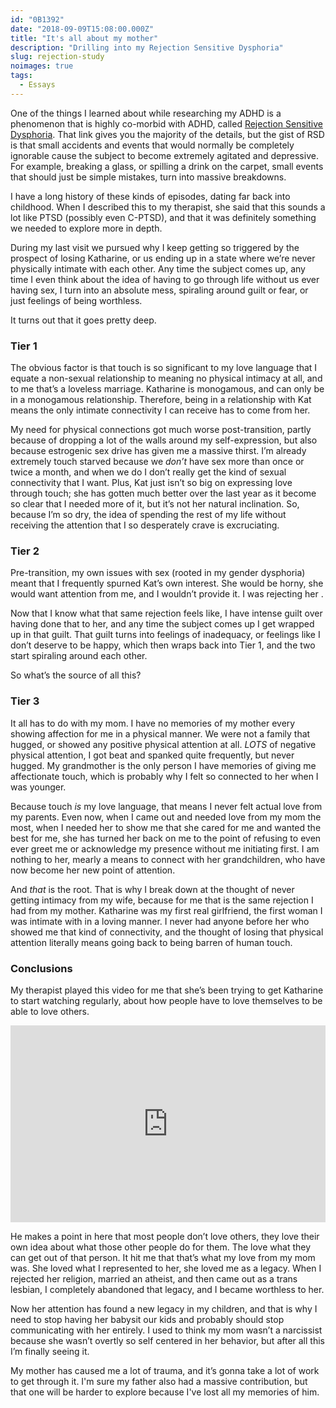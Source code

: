 ```yaml
---
id: "0B1392"
date: "2018-09-09T15:08:00.000Z"
title: "It's all about my mother"
description: "Drilling into my Rejection Sensitive Dysphoria"
slug: rejection-study
noimages: true
tags:
  - Essays
---
```


One of the things I learned about while researching my ADHD is a phenomenon that is highly co-morbid with ADHD, called [Rejection Sensitive Dysphoria](https://www.additudemag.com/rejection-sensitive-dysphoria-how-to-treat-it-alongside-adhd/). That link gives you the majority of the details, but the gist of RSD is that small accidents and events that would normally be completely ignorable cause the subject to become extremely agitated and depressive. For example, breaking a glass, or spilling a drink on the carpet, small events that should just be simple mistakes, turn into massive breakdowns.

I have a long history of these kinds of episodes, dating far back into childhood. When I described this to my therapist, she said that this sounds a lot like PTSD (possibly even C-PTSD), and that it was definitely something we needed to explore more in depth.

During my last visit we pursued why I keep getting so triggered by the prospect of losing Katharine, or us ending up in a state where we’re never physically intimate with each other. Any time the subject comes up, any time I even think about the idea of having to go through life without us ever having sex, I turn into an absolute mess, spiraling around guilt or fear, or just feelings of being worthless.

It turns out that it goes pretty deep.

### Tier 1

The obvious factor is that touch is so significant to my love language that I equate a non-sexual relationship to meaning no physical intimacy at all, and to me that’s a loveless marriage. Katharine is monogamous, and can only be in a monogamous relationship. Therefore, being in a relationship with Kat means the only intimate connectivity I can receive has to come from her.

My need for physical connections got much worse post-transition, partly because of dropping a lot of the walls around my self-expression, but also because estrogenic sex drive has given me a massive thirst. I’m already extremely touch starved because we _don’t_ have sex more than once or twice a month, and when we do I don’t really get the kind of sexual connectivity that I want. Plus, Kat just isn’t so big on expressing love through touch; she has gotten much better over the last year as it become so clear that I needed more of it, but it’s not her natural inclination. So, because I’m so dry, the idea of spending the rest of my life without receiving the attention that I so desperately crave is excruciating.

### Tier 2

Pre-transition, my own issues with sex (rooted in my gender dysphoria) meant that I frequently spurned Kat’s own interest. She would be horny, she would want attention from me, and I wouldn’t provide it. I was rejecting her .

Now that I know what that same rejection feels like, I have intense guilt over having done that to her, and any time the subject comes up I get wrapped up in that guilt. That guilt turns into feelings of inadequacy, or feelings like I don’t deserve to be happy, which then wraps back into Tier 1, and the two start spiraling around each other.

So what’s the source of all this?

### Tier 3

It all has to do with my mom. I have no memories of my mother every showing affection for me in a physical manner. We were not a family that hugged, or showed any positive physical attention at all. _LOTS_ of negative physical attention, I got beat and spanked quite frequently, but never hugged. My grandmother is the only person I have memories of giving me affectionate touch, which is probably why I felt so connected to her when I was younger.

Because touch _is_ my love language, that means I never felt actual love from my parents. Even now, when I came out and needed love from my mom the most, when I needed her to show me that she cared for me and wanted the best for me, she has turned her back on me to the point of refusing to even ever greet me or acknowledge my presence without me initiating first. I am nothing to her, mearly a means to connect with her grandchildren, who have now become her new point of attention.

And _that_ is the root. That is why I break down at the thought of never getting intimacy from my wife, because for me that is the same rejection I had from my mother. Katharine was my first real girlfriend, the first woman I was intimate with in a loving manner. I never had anyone before her who showed me that kind of connectivity, and the thought of losing that physical attention literally means going back to being barren of human touch.

### Conclusions

My therapist played this video for me that she’s been trying to get Katharine to start watching regularly, about how people have to love themselves to be able to love others.

<iframe width="100%" height="315" src="https://www.youtube.com/embed/ip_FehKz5LE?rel=0" frameborder="0" allow="autoplay; encrypted-media" allowfullscreen></iframe>

He makes a point in here that most people don’t love others, they love their own idea about what those other people do for them. The love what they can get out of that person.
It hit me that that’s what my love from my mom was. She loved what I represented to her, she loved me as a legacy. When I rejected her religion, married an atheist, and then came out as a trans lesbian, I completely abandoned that legacy, and I became worthless to her.

Now her attention has found a new legacy in my children, and that is why I need to stop having her babysit our kids and probably should stop communicating with her entirely. I used to think my mom wasn’t a narcissist because she wasn’t overtly so self centered in her behavior, but after all this I’m finally seeing it.

My mother has caused me a lot of trauma, and it’s gonna take a lot of work to get through it. I'm sure my father also had a massive contribution, but that one will be harder to explore because I've lost all my memories of him.
